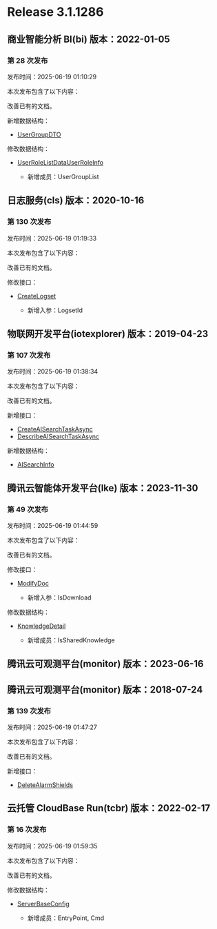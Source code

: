 # Release 3.1.1286

## 商业智能分析 BI(bi) 版本：2022-01-05

### 第 28 次发布

发布时间：2025-06-19 01:10:29

本次发布包含了以下内容：

改善已有的文档。

新增数据结构：

* [UserGroupDTO](https://cloud.tencent.com/document/api/590/73726#UserGroupDTO)

修改数据结构：

* [UserRoleListDataUserRoleInfo](https://cloud.tencent.com/document/api/590/73726#UserRoleListDataUserRoleInfo)

	* 新增成员：UserGroupList




## 日志服务(cls) 版本：2020-10-16

### 第 130 次发布

发布时间：2025-06-19 01:19:33

本次发布包含了以下内容：

改善已有的文档。

修改接口：

* [CreateLogset](https://cloud.tencent.com/document/api/614/58626)

	* 新增入参：LogsetId




## 物联网开发平台(iotexplorer) 版本：2019-04-23

### 第 107 次发布

发布时间：2025-06-19 01:38:34

本次发布包含了以下内容：

改善已有的文档。

新增接口：

* [CreateAISearchTaskAsync](https://cloud.tencent.com/document/api/1081/119845)
* [DescribeAISearchTaskAsync](https://cloud.tencent.com/document/api/1081/119844)

新增数据结构：

* [AISearchInfo](https://cloud.tencent.com/document/api/1081/34988#AISearchInfo)



## 腾讯云智能体开发平台(lke) 版本：2023-11-30

### 第 49 次发布

发布时间：2025-06-19 01:44:59

本次发布包含了以下内容：

改善已有的文档。

修改接口：

* [ModifyDoc](https://cloud.tencent.com/document/api/1759/105058)

	* 新增入参：IsDownload


修改数据结构：

* [KnowledgeDetail](https://cloud.tencent.com/document/api/1759/105104#KnowledgeDetail)

	* 新增成员：IsSharedKnowledge




## 腾讯云可观测平台(monitor) 版本：2023-06-16



## 腾讯云可观测平台(monitor) 版本：2018-07-24

### 第 139 次发布

发布时间：2025-06-19 01:47:27

本次发布包含了以下内容：

改善已有的文档。

新增接口：

* [DeleteAlarmShields](https://cloud.tencent.com/document/api/248/119846)



## 云托管 CloudBase Run(tcbr) 版本：2022-02-17

### 第 16 次发布

发布时间：2025-06-19 01:59:35

本次发布包含了以下内容：

改善已有的文档。

修改数据结构：

* [ServerBaseConfig](https://cloud.tencent.com/document/api/1243/75713#ServerBaseConfig)

	* 新增成员：EntryPoint, Cmd




